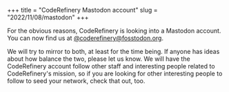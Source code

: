 +++
title = "CodeRefinery Mastodon account"
slug = "2022/11/08/mastodon"
+++

For the obvious reasons, CodeRefinery is looking into a Mastodon
account.  You can now find us at
[@coderefinery@fosstodon.org](https://fosstodon.org/web/@coderefinery).

We will try to mirror to both, at least for the time being.  If anyone
has ideas about how balance the two, please let us know.  We will have
the CodeRefinery account follow other staff and interesting people
related to CodeRefinery's mission, so if you are looking for other
interesting people to follow to seed your network, check that out,
too.
